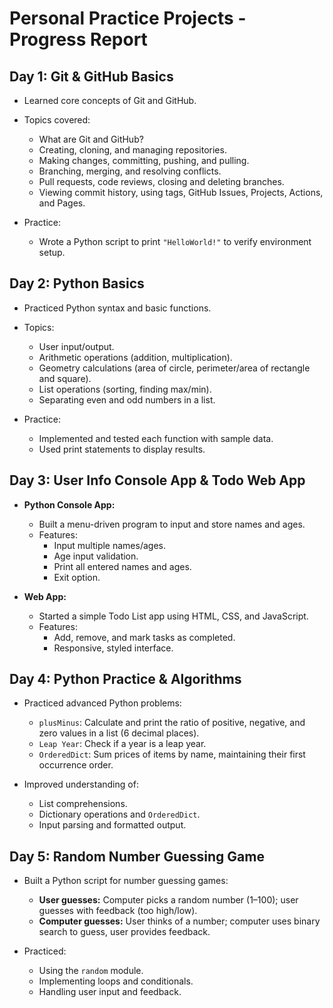 # Personal Practice Projects - Progress Report

## Day 1: Git & GitHub Basics

- Learned core concepts of Git and GitHub.

- Topics covered:
  - What are Git and GitHub?
  - Creating, cloning, and managing repositories.
  - Making changes, committing, pushing, and pulling.
  - Branching, merging, and resolving conflicts.
  - Pull requests, code reviews, closing and deleting branches.
  - Viewing commit history, using tags, GitHub Issues, Projects, Actions, and Pages.

- Practice:
  - Wrote a Python script to print `"HelloWorld!"` to verify environment setup.

## Day 2: Python Basics

- Practiced Python syntax and basic functions.

- Topics:
  - User input/output.
  - Arithmetic operations (addition, multiplication).
  - Geometry calculations (area of circle, perimeter/area of rectangle and square).
  - List operations (sorting, finding max/min).
  - Separating even and odd numbers in a list.

- Practice:
  - Implemented and tested each function with sample data.
  - Used print statements to display results.

## Day 3: User Info Console App & Todo Web App

- **Python Console App:**
  - Built a menu-driven program to input and store names and ages.
  - Features:
    - Input multiple names/ages.
    - Age input validation.
    - Print all entered names and ages.
    - Exit option.

- **Web App:**
  - Started a simple Todo List app using HTML, CSS, and JavaScript.
  - Features:
    - Add, remove, and mark tasks as completed.
    - Responsive, styled interface.

## Day 4: Python Practice & Algorithms

- Practiced advanced Python problems:
  - `plusMinus`: Calculate and print the ratio of positive, negative, and zero values in a list (6 decimal places).
  - `Leap Year`: Check if a year is a leap year.
  - `OrderedDict`: Sum prices of items by name, maintaining their first occurrence order.

- Improved understanding of:
  - List comprehensions.
  - Dictionary operations and `OrderedDict`.
  - Input parsing and formatted output.

## Day 5: Random Number Guessing Game

- Built a Python script for number guessing games:
  - **User guesses:** Computer picks a random number (1–100); user guesses with feedback (too high/low).
  - **Computer guesses:** User thinks of a number; computer uses binary search to guess, user provides feedback.

- Practiced:
  - Using the `random` module.
  - Implementing loops and conditionals.
  - Handling user input and feedback.
  
